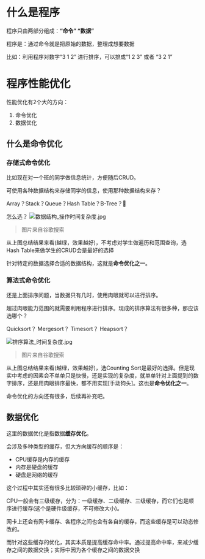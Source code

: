 # 什么是程序
程序只由两部分组成：**“命令” “数据”**

程序是：通过命令就是把原始的数据，整理成想要数据

比如：利用程序对数字“3 1 2” 进行排序，可以排成“1 2 3” 或者 “3 2 1”

# 程序性能优化
性能优化有2个大的方向：
1. 命令优化
2. 数据优化

## 什么是命令优化
### 存储式命令优化
比如现在对一个班的同学做信息统计，方便随后CRUD。

可使用各种数据结构来存储同学的信息，使用那种数据结构来存？

Array？Stack？Queue？Hash Table？B-Tree？

怎么选？
![数据结构_操作时间复杂度.jpg](0)
> 图片来自谷歌搜索

从上图总结结果来看(越绿，效果越好)，不考虑对学生做遍历和范围查询，选Hash Table来做学生的CRUD会是最好的选择

针对特定的数据选择合适的数据结构，这就是**命令优化之一**。

### 算法式命令优化
还是上面排序问题，当数据只有几时，使用肉眼就可以进行排序。

超过肉眼能力范围的就需要利用程序进行排序。现成的排序算法有很多种，那应该选哪个？

Quicksort？ Mergesort？ Timesort？ Heapsort？

![排序算法_时间复杂度.jpg](1)
> 图片来自谷歌搜索

从上图总结结果来看(越绿，效果越好)，选Counting Sort是最好的选择。但是现实中考虑的因素会不单单只是快慢，还是实现的复杂度，就单单针对上面提到的数字排序，还是用肉眼排序最快，都不用实现[手动狗头]。这也是**命令优化之一**。

命令优化的方向还有很多，后续再补充吧。

## 数据优化

这里的数据优化是指数据**缓存优化**。

会涉及多种类型的缓存，但大方向缓存的顺序是：

- CPU缓存是内存的缓存
- 内存是硬盘的缓存
- 硬盘是网络的缓存

这个过程中其实还有很多比较琐碎的小缓存，比如：

CPU一般会有三级缓存，分为：一级缓存、二级缓存、三级缓存，而它们也是顺序进行缓存(这个是硬件级缓存，不可修改大小)。

网卡上还会有网卡缓存、各程序之间也会有各自的缓存，而这些缓存是可以动态修改的。

而针对这些缓存的优化，其实本质是提高缓存命中率。通过提高命中率，来减少缓存之间的数据交换；实际中因为各个缓存之间的数据交换












